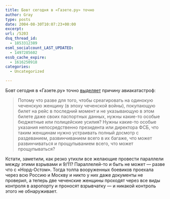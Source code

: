 ```yaml
---
title: Бовт сегодня в «Газете.ру» точно
author: Gray
type: posts
date: 2004-08-30T10:07:23+00:00
excerpt:
url: /5203
dsq_thread_id:
  - 1853312389
esml_socialcount_LAST_UPDATED:
  - 1497285602
essb_cache_expire:
  - 1616250918
categories:
  - Uncategorized

---
```








Бовт сегодня в &#171;Газете.ру&#187; точно <a href="http://www.gazeta.ru/2004/08/30/oa_131733.shtml" target="_blank">выделяет</a> причину авиакатастроф:

> Потому что разве для того, чтобы среагировать на одинокую чеченскую женщину (в эпоху чеченской войны), покупающую билет на рейс в последний момент и не указывающую в этом билете даже своих паспортных данных, нужны какие-то особые бюджетные или полицейские усилия? Нужны какие-то особые указания непосредственно президента или директора ФСБ, что таким женщинам нужно устраивать полный досмотр с раздеванием, развинчиванием всего в их багаже, что может развинчиваться и прощупыванием всего, что может прощупываться? 

Кстати, заметили, как резко утихли все желающие провести параллели между этими взрывами и 9/11? Параллелей-то и быть не может &#8212; разве что с &#171;Норд-Остом&#187;. Тогда толпа вооруженных боевиков проехала через всю Россию и Москву и никто у них даже документы не проверил, а теперь две чеченские женщины проходят через все виды контроля в аэропорту и проносят взрывчатку &#8212; и никакой контроль этого не обнаруживает.